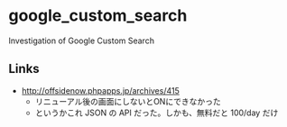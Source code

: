 google_custom_search
====================

Investigation of Google Custom Search


## Links

- http://offsidenow.phpapps.jp/archives/415
  - リニューアル後の画面にしないとONにできなかった
  - というかこれ JSON の API だった。しかも、無料だと 100/day だけ 
